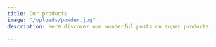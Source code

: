 ```yaml
---
title: Our products
image: "/uploads/powder.jpg"
description: Here discover our wonderful posts on super products

---
```

